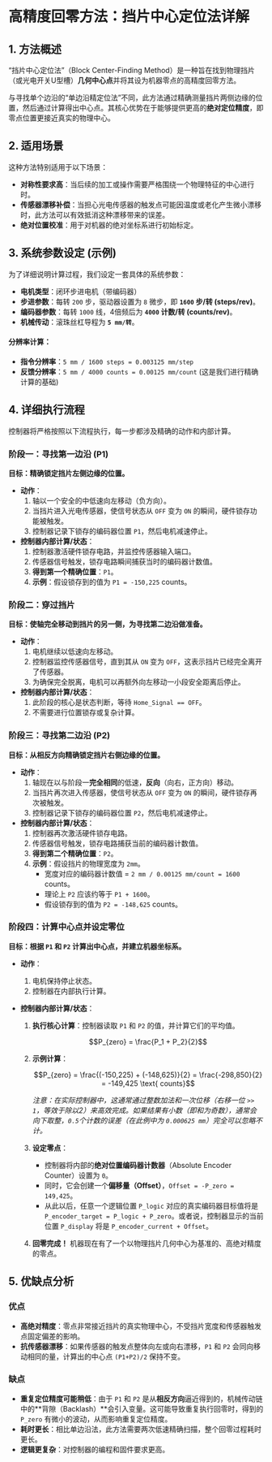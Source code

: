 # 高精度回零方法：挡片中心定位法详解



## 1. 方法概述

“挡片中心定位法”（Block Center-Finding Method）是一种旨在找到物理挡片（或光电开关U型槽）**几何中心点**并将其设为机器零点的高精度回零方法。

与寻找单个边沿的“单边沿精定位法”不同，此方法通过精确测量挡片两侧边缘的位置，然后通过计算得出中心点。其核心优势在于能够提供更高的**绝对定位精度**，即零点位置更接近真实的物理中心。

## 2. 适用场景

这种方法特别适用于以下场景：

- **对称性要求高**：当后续的加工或操作需要严格围绕一个物理特征的中心进行时。
- **传感器漂移补偿**：当担心光电传感器的触发点可能因温度或老化产生微小漂移时，此方法可以有效抵消这种漂移带来的误差。
- **绝对位置校准**：用于对机器的绝对坐标系进行初始标定。

## 3. 系统参数设定 (示例)

为了详细说明计算过程，我们设定一套具体的系统参数：

- **电机类型**：闭环步进电机（带编码器）
- **步进参数**：每转 `200` 步，驱动器设置为 `8` 微步，即 **`1600` 步/转 (steps/rev)**。
- **编码器参数**：每转 `1000` 线，4倍频后为 **`4000` 计数/转 (counts/rev)**。
- **机械传动**：滚珠丝杠导程为 **`5 mm/转`**。

#### 分辨率计算：

- **指令分辨率**：`5 mm / 1600 steps = 0.003125 mm/step`
- **反馈分辨率**：`5 mm / 4000 counts = 0.00125 mm/count` (这是我们进行精确计算的基础)

## 4. 详细执行流程

控制器将严格按照以下流程执行，每一步都涉及精确的动作和内部计算。

### **阶段一：寻找第一边沿 (P1)**

**目标：精确锁定挡片左侧边缘的位置。**

- **动作**：
  1. 轴以一个安全的中低速向左移动（负方向）。
  2. 当挡片进入光电传感器，使信号状态从 `OFF` 变为 `ON` 的瞬间，硬件锁存功能被触发。
  3. 控制器记录下锁存的编码器位置 `P1`，然后电机减速停止。
- **控制器内部计算/状态**：
  1. 控制器激活硬件锁存电路，并监控传感器输入端口。
  2. 传感器信号触发，锁存电路瞬间捕获当时的编码器计数值。
  3. **得到第一个精确位置**：`P1`。
  4. **示例**：假设锁存到的值为 `P1 = -150,225` counts。

### **阶段二：穿过挡片**

**目标：使轴完全移动到挡片的另一侧，为寻找第二边沿做准备。**

- **动作**：
  1. 电机继续以低速向左移动。
  2. 控制器监控传感器信号，直到其从 `ON` 变为 `OFF`，这表示挡片已经完全离开了传感器。
  3. 为确保完全脱离，电机可以再额外向左移动一小段安全距离后停止。
- **控制器内部计算/状态**：
  1. 此阶段的核心是状态判断，等待 `Home_Signal == OFF`。
  2. 不需要进行位置锁存或复杂计算。

### **阶段三：寻找第二边沿 (P2)**

**目标：从相反方向精确锁定挡片右侧边缘的位置。**

- **动作**：
  1. 轴现在以与阶段一**完全相同**的低速，**反向**（向右，正方向）移动。
  2. 当挡片再次进入传感器，使信号状态从 `OFF` 变为 `ON` 的瞬间，硬件锁存再次被触发。
  3. 控制器记录下锁存的编码器位置 `P2`，然后电机减速停止。
- **控制器内部计算/状态**：
  1. 控制器再次激活硬件锁存电路。
  2. 传感器信号触发，锁存电路捕获当前的编码器计数值。
  3. **得到第二个精确位置**：`P2`。
  4. **示例**：假设挡片的物理宽度为 `2mm`。
     - 宽度对应的编码器计数值 = `2 mm / 0.00125 mm/count = 1600` counts。
     - 理论上 `P2` 应该约等于 `P1 + 1600`。
     - 假设锁存到的值为 `P2 = -148,625` counts。

### **阶段四：计算中心点并设定零位**

**目标：根据 `P1` 和 `P2` 计算出中心点，并建立机器坐标系。**

- **动作**：

  1. 电机保持停止状态。
  2. 控制器在内部执行计算。

- **控制器内部计算/状态**：

  1. **执行核心计算**：控制器读取 `P1` 和 `P2` 的值，并计算它们的平均值。

     $$P_{zero} = \frac{P_1 + P_2}{2}$$

  2. **示例计算**：

     $$P_{zero} = \frac{(-150,225) + (-148,625)}{2} = \frac{-298,850}{2} = -149,425 \text{ counts}$$

     *注意：在实际控制器中，这通常通过整数加法和一次位移（右移一位 `>> 1`，等效于除以2）来高效完成。如果结果有小数（即和为奇数），通常会向下取整，`0.5`个计数的误差（在此例中为 `0.000625 mm`）完全可以忽略不计。*

  3. **设定零点**：

     - 控制器将内部的**绝对位置编码器计数器**（Absolute Encoder Counter）设置为 `0`。
     - 同时，它会创建一个**偏移量（Offset）**，`Offset = -P_zero = 149,425`。
     - 从此以后，任意一个逻辑位置 `P_logic` 对应的真实编码器目标值将是 `P_encoder_target = P_logic + P_zero`。或者说，控制器显示的当前位置 `P_display` 将是 `P_encoder_current + Offset`。

  4. **回零完成！** 机器现在有了一个以物理挡片几何中心为基准的、高绝对精度的零点。

## 5. 优缺点分析

### **优点**

- **高绝对精度**：零点非常接近挡片的真实物理中心，不受挡片宽度和传感器触发点固定偏差的影响。
- **抗传感器漂移**：如果传感器的触发点整体向左或向右漂移，`P1` 和 `P2` 会同向移动相同的量，计算出的中心点 `(P1+P2)/2` 保持不变。

### **缺点**

- **重复定位精度可能稍低**：由于 `P1` 和 `P2` 是从**相反方向**逼近得到的，机械传动链中的**背隙（Backlash）**会引入变量。这可能导致重复执行回零时，得到的 `P_zero` 有微小的波动，从而影响重复定位精度。
- **耗时更长**：相比单边沿法，此方法需要两次低速精确扫描，整个回零过程耗时更长。
- **逻辑更复杂**：对控制器的编程和固件要求更高。